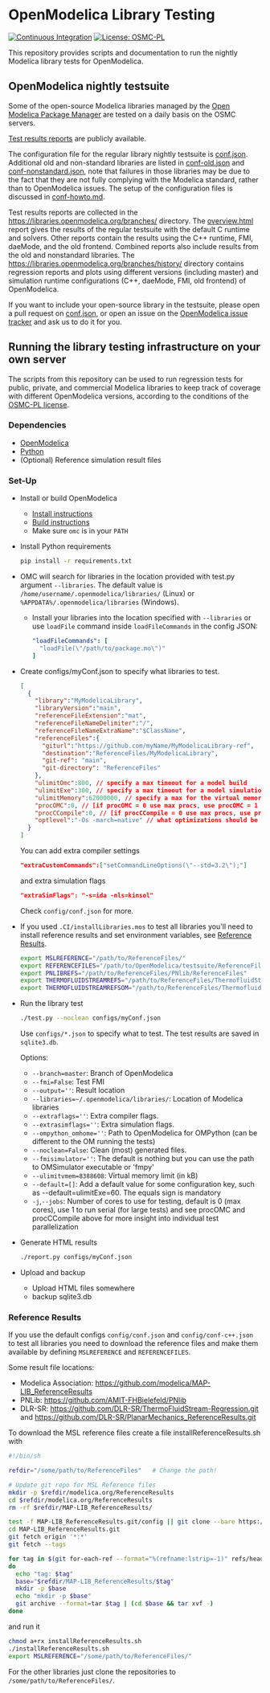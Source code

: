 # OpenModelica Library Testing

[![Continuous Integration](https://github.com/OpenModelica/OpenModelicaLibraryTesting/actions/workflows/test.yml/badge.svg)](https://github.com/OpenModelica/OpenModelicaLibraryTesting/actions/workflows/test.yml)
[![License: OSMC-PL](https://img.shields.io/badge/license-OSMC--PL-lightgrey.svg)](OSMC-License.txt)

This repository provides scripts and documentation to run the nightly Modelica library tests for OpenModelica.

## OpenModelica nightly testsuite

Some of the open-source Modelica libraries managed by the [Open Modelica Package Manager](https://github.com/OpenModelica/OMPackageManager) are tested on a daily basis on the OSMC servers.

[Test results reports](testresults.md#open-source-modelica-library-testing-using-openmodelica) are publicly available.

The configuration file for the regular library nightly testsuite is [conf.json](configs/conf.json). Additional old and non-standard libraries are listed in [conf-old.json](configs/conf-old.json) and [conf-nonstandard.json](configs/conf-nonstandard.json), note that failures in those libraries may be due to the fact that they are not fully complying with the Modelica standard, rather than to OpenModelica issues. The setup of the configuration files is discussed in [conf-howto.md](conf-howto.md).

Test results reports are collected in the https://libraries.openmodelica.org/branches/ directory. The [overview.html](https://libraries.openmodelica.org/branches/overview.html) report gives the results of the regular testsuite with the default C runtime and solvers. Other reports contain the results using the C++ runtime, FMI, daeMode, and the old frontend. Combined reports also include results from the old and nonstandard libraries. The https://libraries.openmodelica.org/branches/history/ directory contains regression reports and plots using different versions (including master) and simulation runtime configurations (C++, daeMode, FMI, old frontend) of OpenModelica.

If you want to include your open-source library in the testsuite, please open a pull request on [conf.json](configs/conf.json), or open an issue on the [OpenModelica issue tracker](https://github.com/OpenModelica/OpenModelica/issues/new/choose) and ask us to do it for you.

## Running the library testing infrastructure on your own server

The scripts from this repository can be used to run regression tests for public, private, and commercial Modelica libraries to keep track of coverage with different OpenModelica versions, according to the conditions of the [OSMC-PL license](OSMC-License.txt).

### Dependencies

  - [OpenModelica](https://openmodelica.org)
  - [Python](https://www.python.org/)
  - (Optional) Reference simulation result files

### Set-Up

  - Install or build OpenModelica
    - [Install instructions](https://openmodelica.org/download/download-linux)
    - [Build instructions](https://github.com/OpenModelica/OpenModelica#readme)
    - Make sure `omc` is in your `PATH`
  - Install Python requirements
    ```bash
    pip install -r requirements.txt
    ```
  - OMC will search for libraries in the location provided with test.py argument `--libraries`.
    The default value is `/home/username/.openmodelica/libraries/` (Linux) or `%APPDATA%/.openmodelica/libraries` (Windows).
    - Install your libraries into the location specified with `--libraries`
      or use `loadFile` command inside `loadFileCommands` in the config JSON:
      ```yml
      "loadFileCommands": [
        "loadFile(\"/path/to/package.mo\")"
      ]
      ```
  - Create configs/myConf.json to specify what libraries to test.
    ```json
    [
      {
        "library":"MyModelicaLibrary",
        "libraryVersion":"main",
        "referenceFileExtension":"mat",
        "referenceFileNameDelimiter":"/",
        "referenceFileNameExtraName":"$ClassName",
        "referenceFiles":{
          "giturl":"https://github.com/myName/MyModelicaLibrary-ref",
          "destination":"ReferenceFiles/MyModelicaLibrary",
          "git-ref": "main",
          "git-directory": "ReferenceFiles"
        },
        "ulimitOmc":800, // specify a max timeout for a model build
        "ulimitExe":300, // specify a max timeout for a model simulation
        "ulimitMemory":62000000, // specify a max for the virtual memory of the running process when building a model
        "procOMC":0, // [if procOMC = 0 use max procs, use procOMC = 1 if not defined, else use the given value] how many CPU cores should be used to run omc (load Modelica libraries in parallel and generate the C code in parallel)
        "procCCompile":0, // [if procCCompile = 0 use max procs, use procCCompile = 1 if not defined, else use the given value] how many CPU cores should be used to compile the generated code
        "optlevel":"-Os -march=native" // what optimizations should be used by the C compiler
      }
    ]
    ```

    You can add extra compiler settings

    ```json
    "extraCustomCommands":["setCommandLineOptions(\"--std=3.2\");"]
    ```
    and extra simulation flags

    ```json
    "extraSimFlags": "-s=ida -nls=kinsol"
    ```

    Check `config/conf.json` for more.
  - If you used `.CI/installLibraries.mos` to test all libraries you'll need to install reference results and set environment variables, see [Reference Results](#reference-results).
    ```bash
    export MSLREFERENCE="/path/to/ReferenceFiles/"
    export REFERENCEFILES="/path/to/OpenModelica/testsuite/ReferenceFiles"
    export PNLIBREFS="/path/to/ReferenceFiles/PNlib/ReferenceFiles"
    export THERMOFLUIDSTREAMREFS="/path/to/ReferenceFiles/ThermofluidStream-main-regression/ReferenceData"
    export THERMOFLUIDSTREAMREFSOM="/path/to/ReferenceFiles/ThermofluidStream-OM-regression/ReferenceData"
    ```

  - Run the library test
    ```bash
    ./test.py --noclean configs/myConf.json
    ```
    Use `configs/*.json` to specify what to test.
    The test results are saved in `sqlite3.db`.

    Options:
      - `--branch=master`: Branch of OpenModelica
      - `--fmi=False`: Test FMI
      - `--output=''`: Result location
      - `--libraries=~/.openmodelica/libraries/`: Location of Modelica libraries
      - `--extraflags=''`: Extra compiler flags.
      - `--extrasimflags=''`: Extra simulation flags.
      - `--ompython_omhome=''`: Path to OpenModelica for OMPython (can be different to the OM running the tests)
      - `--noclean=False`: Clean (most) generated files.
      - `--fmisimulator=''`: The default is nothing but you can use the path to OMSimulator executable or 'fmpy'
      - `--ulimitvmem=8388608`: Virtual memory limit (in kB)
      - `--default=[]`: Add a default value for some configuration key, such as --default=ulimitExe=60. The equals sign is mandatory
      - `-j`,`--jobs`: Number of cores to use for testing, default is 0 (max cores), use 1 to run serial (for large tests) and see procOMC and procCCompile above for more insight into individual test parallelization

  - Generate HTML results
    ```bash
    ./report.py configs/myConf.json
    ```
  - Upload and backup
    - Upload HTML files somewhere
    - backup sqlite3.db

### Reference Results

If you use the default configs `config/conf.json` and
`config/conf-c++.json` to test all libraries you need to
download the reference files and make them available by
defining `MSLREFERENCE` and `REFERENCEFILES`.

Some result file locations:
  - Modelica Association: https://github.com/modelica/MAP-LIB_ReferenceResults
  - PNLib: https://github.com/AMIT-FHBielefeld/PNlib
  - DLR-SR: https://github.com/DLR-SR/ThermoFluidStream-Regression.git and https://github.com/DLR-SR/PlanarMechanics_ReferenceResults.git


To download the MSL reference files create a file
installReferenceResults.sh with
```sh
#!/bin/sh

refdir="/some/path/to/ReferenceFiles"   # Change the path!

# Update git repo for MSL Reference files
mkdir -p $refdir/modelica.org/ReferenceResults
cd $refdir/modelica.org/ReferenceResults
rm -rf $refdir/MAP-LIB_ReferenceResults/

test -f MAP-LIB_ReferenceResults.git/config || git clone --bare https://github.com/modelica/MAP-LIB_ReferenceResults.git MAP-LIB_ReferenceResults.git
cd MAP-LIB_ReferenceResults.git
git fetch origin '*:*'
git fetch --tags

for tag in $(git for-each-ref --format="%(refname:lstrip=-1)" refs/heads/)
do
  echo "tag: $tag"
  base="$refdir/MAP-LIB_ReferenceResults/$tag"
  mkdir -p $base
  echo "mkdir -p $base"
  git archive --format=tar $tag | (cd $base && tar xvf -)
done
```

and run it
```bash
chmod a+rx installReferenceResults.sh
./installReferenceResults.sh
export MSLREFERENCE="/some/path/to/ReferenceFiles/"
```

For the other libraries just clone the repositories to `/some/path/to/ReferenceFiles/`.
